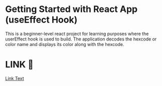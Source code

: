 # Getting Started with React App (useEffect Hook)  

This is a beginner-level react project for learning purposes where the userEffect hook is used to build.
The application decodes the hexcode or color name and displays its color along with the hexcode.

# LINK 🔗 
[Link Text]([URL](https://shimmering-fairy-c5c39e.netlify.app/)https://shimmering-fairy-c5c39e.netlify.app/)


